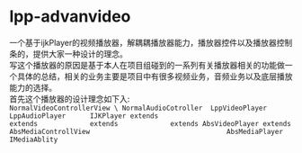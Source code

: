 # lpp-advanvideo
一个基于ijkPlayer的视频播放器，解耦耦播放器能力，播放器控件以及播放器控制条的，提供大家一种设计的理念。<br>
写这个播放器的原因是基于本人在项目组碰到的一系列有关播放器相关的功能做一个具体的总结，相关的业务主要是项目中有很多视频业务，音频业务以及底层播放能力的选择。<br>
首先这个播放器的设计理念如下入:<br>
`
NormalVideoControllerView \ NormalAudioCotroller  LppVideoPlayer      LppAudioPlayer      IJKPlayer
  extends                                           extends             extends             extends
                                                       AbsVideoPlayer
                                                        extends
    AbsMediaControllView                                  AbsMediaPlayer                      IMediaAblity
`
